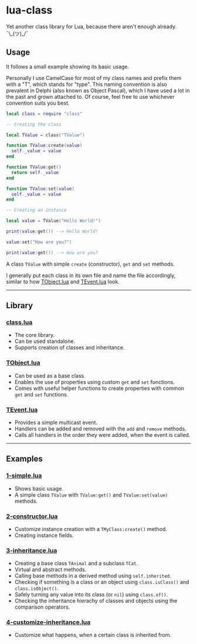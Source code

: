 # lua-class

Yet another class library for Lua, because there aren't enough already. ¯\\\_(ツ)\_/¯

## Usage

It follows a small example showing its basic usage.

Personally I use CamelCase for most of my class names and prefix them with a "T", which stands for "type". This naming convention is also prevalent in Delphi (also known as Object Pascal), which I have used a lot in the past and grown attached to. Of course, feel free to use whichever convention suits you best.

```lua
local class = require "class"

-- Creating the class

local TValue = class("TValue")

function TValue:create(value)
  self._value = value
end

function TValue:get()
  return self._value
end

function TValue:set(value)
  self._value = value
end

-- Creating an instance

local value = TValue("Hello World!")

print(value:get()) --> Hello World!

value:set("How are you?")

print(value:get()) --> How are you?
```

A class `TValue` with simple `create` (constructor), `get` and `set` methods.

I generally put each class in its own file and name the file accordingly, similar to how [TObject.lua](lib/TObject.lua) and [TEvent.lua](lib/TEvent.lua) look.

---

## Library

### [class.lua](lib/class.lua)

- The core library.
- Can be used standalone.
- Supports creation of classes and inheritance.

### [TObject.lua](lib/TObject.lua)

- Can be used as a base class.
- Enables the use of properties using custom `get` and `set` functions.
- Comes with useful helper functions to create properties with common `get` and `set` functions.

### [TEvent.lua](lib/TEvent.lua)

- Provides a simple multicast event.
- Handlers can be added and removed with the `add` and `remove` methods.
- Calls all handlers in the order they were added, when the event is called.

---

## Examples

### [1-simple.lua](examples/1-simple.lua)

- Shows basic usage.
- A simple class `TValue` with `TValue:get()` and `TValue:set(value)` methods.

### [2-constructor.lua](examples/2-constructor.lua)

- Customize instance creation with a `TMyClass:create()` method.
- Creating instance fields.

### [3-inheritance.lua](examples/3-inheritance.lua)

- Creating a base class `TAnimal` and a subclass `TCat`.
- Virtual and abstract methods.
- Calling base methods in a derived method using `self.inherited`.
- Checking if something is a class or an object using `class.isClass()` and `class.isObject()`.
- Safely turning any value into its class (or `nil`) using `class.of()`.
- Checking the inheritance hierachy of classes and objects using the comparison operators.

### [4-customize-inheritance.lua](examples/4-customize-inheritance.lua)

- Customize what happens, when a certain class is inherited from.
